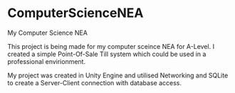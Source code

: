 # ComputerScienceNEA
My Computer Science NEA

This project is being made for my computer sceince NEA for A-Level. 
I created a simple Point-Of-Sale Till system which could be used in a professional envirionment. 

My project was created in Unity Engine and utilised Networking and SQLite to create a Server-Client connection with database access. 